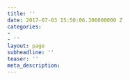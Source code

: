 ```yaml
---
title: ''
date: 2017-07-03 15:50:06.306000000 Z
categories:
- 
- ''
layout: page
subheadline: ''
teaser: ''
meta_description: 
---
```


